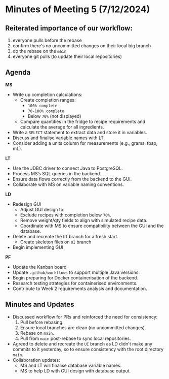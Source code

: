 # Minutes of Meeting 5 (7/12/2024)
## Reiterated importance of our workflow:    
1. everyone pulls before the rebase
2. confirm there's no uncommitted changes on their local big branch
3. do the rebase on the `main`
4. everyone git pulls (to update their local repositories)

## Agenda
__MS__
- Write up completion calculations:
  - Create completion ranges:
    - `100% complete`
    - `70-100% complete`
    - Below `70%` (not displayed)
  - Compare quantities in the fridge to recipe requirements and calculate the average for all ingredients.
- Write a `SELECT` statement to extract data and store it in variables.
- Discuss and finalise variable names with LT.
- Consider adding a units column for measurements (e.g., grams, tbsp, mL).

__LT__
- Use the JDBC driver to connect Java to PostgreSQL.
- Process MS’s SQL queries in the backend.
- Ensure data flows correctly from the backend to the GUI.
- Collaborate with MS on variable naming conventions.

__LD__
- Redesign GUI
    - Adjust GUI design to:
    - Exclude recipes with completion below `70%`.
    - Remove weight/qty fields to align with simulated recipe data.
    - Coordinate with MS to ensure compatibility between the GUI and the database.
- Delete and recreate the `UI` branch for a fresh start.
    - Create skeleton files on `UI` branch 
- Begin implementing GUI

__PF__
- Update the Kanban board 
- Update `.github/workflows` to support multiple Java versions.
- Begin preparing for Docker containerisation of the backend.
- Research testing strategies for containerised environments.
- Contribute to Week 2 requirements analysis and documentation.

## Minutes and Updates
- Discussed workflow for PRs and reinforced the need for consistency:
  1. Pull before rebasing.
  2. Ensure local branches are clean (no uncommitted changes).
  3. Rebase on `main`.
  4. Pull from `main` post-rebase to sync local repositories.
- Agreed to delete and recreate the `UI` branch as LD didn't make any commits to it yesterday, so to ensure consistency with the root directory `main`.
- Collaboration updates:
  - MS and LT will finalise database variable names.
  - MS to help LD with GUI design with database output.
